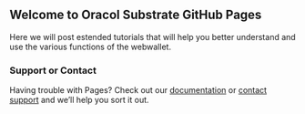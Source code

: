 ## Welcome to Oracol Substrate GitHub Pages

Here we will post estended tutorials that will help you better understand and use the various functions of the webwallet.
### Support or Contact

Having trouble with Pages? Check out our [documentation](https://docs.github.com/categories/github-pages-basics/) or [contact support](https://support.github.com/contact) and we’ll help you sort it out.
